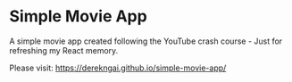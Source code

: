 # Simple Movie App

A simple movie app created following the YouTube crash course - Just for refreshing my React memory.

Please visit: https://derekngai.github.io/simple-movie-app/
